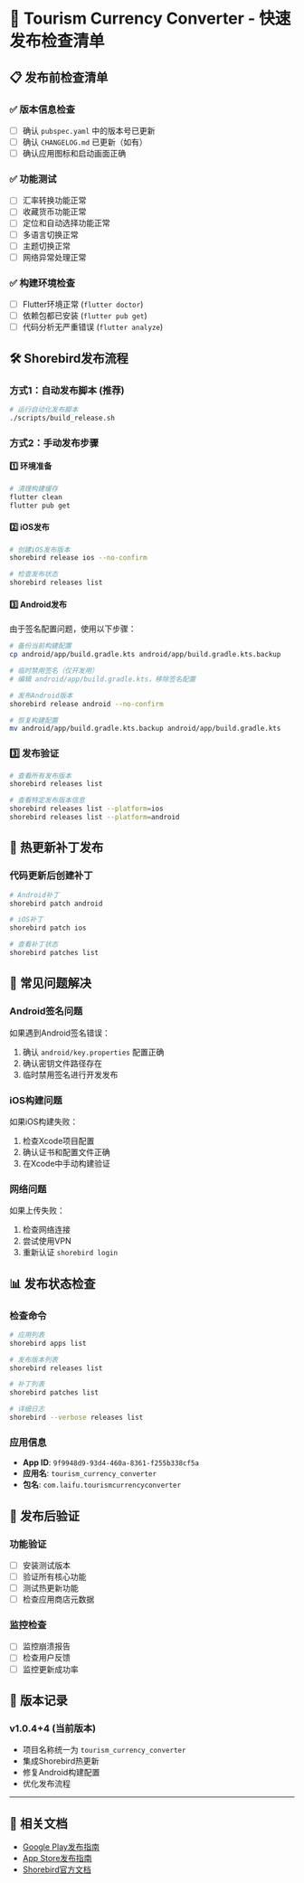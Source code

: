 # 🚀 Tourism Currency Converter - 快速发布检查清单

## 📋 发布前检查清单

### ✅ 版本信息检查
- [ ] 确认 `pubspec.yaml` 中的版本号已更新
- [ ] 确认 `CHANGELOG.md` 已更新（如有）
- [ ] 确认应用图标和启动画面正确

### ✅ 功能测试
- [ ] 汇率转换功能正常
- [ ] 收藏货币功能正常
- [ ] 定位和自动选择功能正常
- [ ] 多语言切换正常
- [ ] 主题切换正常
- [ ] 网络异常处理正常

### ✅ 构建环境检查
- [ ] Flutter环境正常 (`flutter doctor`)
- [ ] 依赖包都已安装 (`flutter pub get`)
- [ ] 代码分析无严重错误 (`flutter analyze`)

## 🛠️ Shorebird发布流程

### 方式1：自动发布脚本 (推荐)
```bash
# 运行自动化发布脚本
./scripts/build_release.sh
```

### 方式2：手动发布步骤

#### 1️⃣ 环境准备
```bash
# 清理构建缓存
flutter clean
flutter pub get
```

#### 2️⃣ iOS发布
```bash
# 创建iOS发布版本
shorebird release ios --no-confirm

# 检查发布状态
shorebird releases list
```

#### 3️⃣ Android发布
由于签名配置问题，使用以下步骤：

```bash
# 备份当前构建配置
cp android/app/build.gradle.kts android/app/build.gradle.kts.backup

# 临时禁用签名（仅开发用）
# 编辑 android/app/build.gradle.kts，移除签名配置

# 发布Android版本
shorebird release android --no-confirm

# 恢复构建配置
mv android/app/build.gradle.kts.backup android/app/build.gradle.kts
```

### 3️⃣ 发布验证
```bash
# 查看所有发布版本
shorebird releases list

# 查看特定发布版本信息
shorebird releases list --platform=ios
shorebird releases list --platform=android
```

## 🔄 热更新补丁发布

### 代码更新后创建补丁
```bash
# Android补丁
shorebird patch android

# iOS补丁  
shorebird patch ios

# 查看补丁状态
shorebird patches list
```

## 🚨 常见问题解决

### Android签名问题
如果遇到Android签名错误：
1. 确认 `android/key.properties` 配置正确
2. 确认密钥文件路径存在
3. 临时禁用签名进行开发发布

### iOS构建问题
如果iOS构建失败：
1. 检查Xcode项目配置
2. 确认证书和配置文件正确
3. 在Xcode中手动构建验证

### 网络问题
如果上传失败：
1. 检查网络连接
2. 尝试使用VPN
3. 重新认证 `shorebird login`

## 📊 发布状态检查

### 检查命令
```bash
# 应用列表
shorebird apps list

# 发布版本列表
shorebird releases list

# 补丁列表
shorebird patches list

# 详细日志
shorebird --verbose releases list
```

### 应用信息
- **App ID**: `9f9948d9-93d4-460a-8361-f255b338cf5a`
- **应用名**: `tourism_currency_converter`
- **包名**: `com.laifu.tourismcurrencyconverter`

## 🎯 发布后验证

### 功能验证
- [ ] 安装测试版本
- [ ] 验证所有核心功能
- [ ] 测试热更新功能
- [ ] 检查应用商店元数据

### 监控检查
- [ ] 监控崩溃报告
- [ ] 检查用户反馈
- [ ] 监控更新成功率

## 📝 版本记录

### v1.0.4+4 (当前版本)
- 项目名称统一为 `tourism_currency_converter`
- 集成Shorebird热更新
- 修复Android构建配置
- 优化发布流程

---

## 🔗 相关文档
- [Google Play发布指南](GOOGLE_PLAY_PUBLISHING_GUIDE.md)
- [App Store发布指南](APP_STORE_PUBLISHING_GUIDE.md)
- [Shorebird官方文档](https://docs.shorebird.dev) 